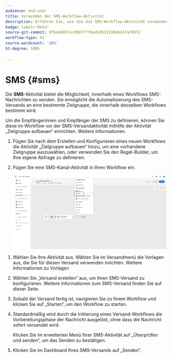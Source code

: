 ```yaml
---
audience: end-user
title: Verwenden der SMS-Workflow-Aktivität
description: Erfahren Sie, wie Sie die SMS-Workflow-Aktivität verwenden
badge: label="Beta"
source-git-commit: 9fb4a5057ec05877ffbadc85d1198ab24faf8972
workflow-type: ht
source-wordcount: '203'
ht-degree: 100%

---
```



# SMS {#sms}

Die **SMS**-Aktivität bietet die Möglichkeit, innerhalb eines Workflows SMS-Nachrichten zu senden. Sie ermöglicht die Automatisierung des SMS-Versands an eine bestimmte Zielgruppe, die innerhalb desselben Workflows bestimmt wird.

Um die Empfängerinnen und Empfänger der SMS zu definieren, können Sie diese im Workflow vor der SMS-Versandaktivität mithilfe der Aktivität „Zielgruppe aufbauen“ einrichten. Weitere Informationen.

1. Fügen Sie nach dem Erstellen und Konfigurieren eines neuen Workflows die Aktivität „Zielgruppe aufbauen“ hinzu, um eine vorhandene Zielgruppe auszuwählen, oder verwenden Sie den Regel-Builder, um Ihre eigene Abfrage zu definieren.

1. Fügen Sie eine SMS-Kanal-Aktivität in Ihren Workflow ein.

   ![](../assets/activity-sms-1.png)
<!--
1. Select the Type of delivery:

    * Single delivery: Choose this option if you want the SMS to be sent only once. You have the flexibility to choose whether or not to include an outbound transition from this activity.

    * Recurring delivery: Choose this option if you want the SMS to be sent multiple times based on a defined frequency. The frequency can be configured using a Scheduler activity, allowing you to schedule the SMS to be sent at regular intervals.
-->

1. Wählen Sie Ihre Aktivität aus. Wählen Sie im Versandmenü die Vorlagen aus, die Sie für diesen Versand verwenden möchten. Weitere Informationen zu Vorlagen

1. Wählen Sie „Versand erstellen“ aus, um Ihren SMS-Versand zu konfigurieren. Weitere Informationen zum SMS-Versand finden Sie auf dieser Seite.

1. Sobald der Versand fertig ist, navigieren Sie zu Ihrem Workflow und klicken Sie auf „Starten“, um den Workflow zu starten.

1. Standardmäßig wird durch die Initiierung eines Versand-Workflows die Vorbereitungsphase der Nachricht ausgelöst, ohne dass die Nachricht sofort versendet wird.

   Klicken Sie im erweiterten Menü Ihrer SMS-Aktivität auf „Überprüfen und senden“, um das Senden zu bestätigen.

1. Klicken Sie im Dashboard Ihres SMS-Versands auf „Senden“.
